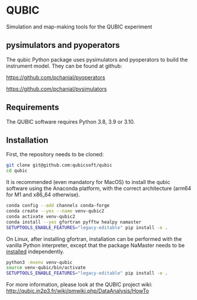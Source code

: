 # QUBIC

Simulation and map-making tools for the QUBIC experiment


## pysimulators and pyoperators

The qubic Python package uses pysimulators and pyoperators to build the instrument model. They can be found at github:

https://github.com/pchanial/pyoperators

https://github.com/pchanial/pysimulators


## Requirements

The QUBIC software requires Python 3.8, 3.9 or 3.10.


## Installation

First, the repository needs to be cloned:

```bash
git clone git@github.com:qubicsoft/qubic
cd qubic
```

It is recommended (even mandatory for MacOS) to install the qubic software using the Anaconda platform, with the correct architecture (arm64 for M1 and x86_64 otherwise).

```bash
conda config --add channels conda-forge
conda create --yes --name venv-qubic2
conda activate venv-qubic2
conda install --yes gfortran pyfftw healpy namaster
SETUPTOOLS_ENABLE_FEATURES="legacy-editable" pip install -e .
```

On Linux, after installing gfortran, installation can be performed with the vanilla Python interpreter, except that the package NaMaster needs to be [installed](https://namaster.readthedocs.io/en/latest/installation.html) independently.

```bash
python3 -mvenv venv-qubic
source venv-qubic/bin/activate
SETUPTOOLS_ENABLE_FEATURES="legacy-editable" pip install -e .
```

For more information, please look at the QUBIC project wiki:
http://qubic.in2p3.fr/wiki/pmwiki.php/DataAnalysis/HowTo
